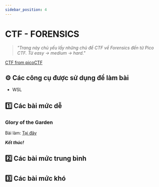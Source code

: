 ```yaml
---
sidebar_position: 4
---
```


# CTF - FORENSICS

> _"Trang này chủ yếu lấy những chủ đề CTF về Forensics đến từ Pico CTF. Từ easy -> medium -> hard."_

[CTF from picoCTF](https://play.picoctf.org/)

## ⚙️ Các công cụ được sử dụng để làm bài

- WSL

## 1️⃣ Các bài mức dễ

### Glory of the Garden

Bài làm: [Tại đây](https://play.picoctf.org/practice/challenge/44?page=6)

***Kết thúc!***

## 2️⃣ Các bài mức trung bình

## 3️⃣ Các bài mức khó
